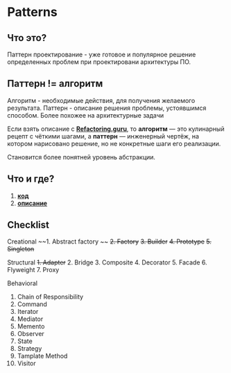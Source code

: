 # Patterns

## Что это?

Паттерн проектирование - уже готовое и популярное решение определенных проблем при проектировани архитектуры ПО.

## Паттерн != алгоритм

Алгоритм - необходимые действия, для получения желаемого результата. 
Паттерн - описание решения проблемы, устоявшимся способом. Более похожее на архитектурные задачи

Если взять описание с **[Refactoring.guru](https://refactoring.guru/ru/design-patterns/what-is-pattern)**, то __алгоритм__ — это кулинарный рецепт с чёткими шагами, а
__паттерн__ — инженерный чертёж, на котором нарисовано решение, но не конкретные шаги его реализации.

Становится более понятней уровень абстракции. 

## Что и где?
1. **[код](https://github.com/vngrv/patterns/tree/master/code)**
2. **[описание](https://github.com/vngrv/patterns/tree/master/doc)**

## Checklist

Creational
~~1. Abstract factory ~~
~~2. Factory~~
~~3. Builder~~
~~4. Prototype~~
~~5. Singleton~~

Structural
~~1. Adapter~~
2. Bridge
3. Composite
4. Decorator
5. Facade
6. Flyweight
7. Proxy

Behavioral
1. Chain of Responsibility
2. Command
3. Iterator
4. Mediator
5. Memento
6. Observer
7. State
8. Strategy 
9. Tamplate Method
10. Visitor
